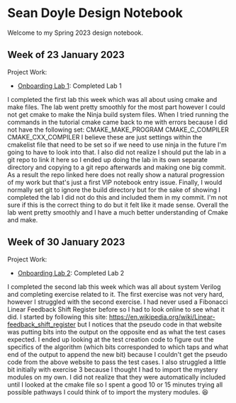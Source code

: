 # Sean Doyle Design Notebook

Welcome to my Spring 2023 design notebook.

## Week of 23 January 2023

Project Work:
* [Onboarding Lab 1](https://github.com/SPD3/Proc_Design_lab1): Completed Lab 1

I completed the first lab this week which was all about using cmake and make 
files. The lab went pretty smoothly for the most part however I could not get 
cmake to make the Ninja build system files. When I tried running the commands 
in the tutorial cmake came back to me with errors because I did not have the 
following set:
CMAKE_MAKE_PROGRAM
CMAKE_C_COMPILER
CMAKE_CXX_COMPILER
I believe these are just settings within the cmakelist file that need to be set 
so if we need to use ninja in the future I'm going to have to look into that. 
I also did not realize I should put the lab in a git repo to link it here so I 
ended up doing the lab in its own separate directory and copying to a git repo 
afterwards and making one big commit. As a result the repo linked here does not 
really show a natural progression of my work but that's just a first VIP 
notebook entry issue. Finally, I would normally set git to ignore the build 
directory but for the sake of showing I completed the lab I did not do this and 
included them in my commit. I'm not sure if this is the correct thing to do but 
it felt like it made sense. Overall the lab went pretty smoothly and I have a 
much better understanding of Cmake and make.

## Week of 30 January 2023

Project Work:
* [Onboarding Lab 2](https://github.com/SPD3/onboarding-lab-2): Completed Lab 2

I completed the second lab this week which was all about system Verilog and 
completing exercise related to it. The first exercise was not very hard, 
however I struggled with the second exercise. I had never used a Fibonacci 
Linear Feedback Shift Register before so I had to look online to see what it did. 
I started by following this site:
https://en.wikipedia.org/wiki/Linear-feedback_shift_register
but I notices that the pseudo code in that website was putting bits into the 
output on the opposite end as what the test cases expected. I ended up looking 
at the test creation code to figure out the specifics of the algorithm (which
bits corresponded to which taps and what end of the output to append the new 
bit) because I couldn't get the pseudo code from the above website to pass the 
test cases.
I also struggled a little bit initially with exercise 3 because I thought I had 
to import the mystery modules on my own. I did not realize that they were 
automatically included until I looked at the cmake file so I spent a good 10 or 
15 minutes trying all possible pathways I could think of to import the mystery 
modules. :laughing: